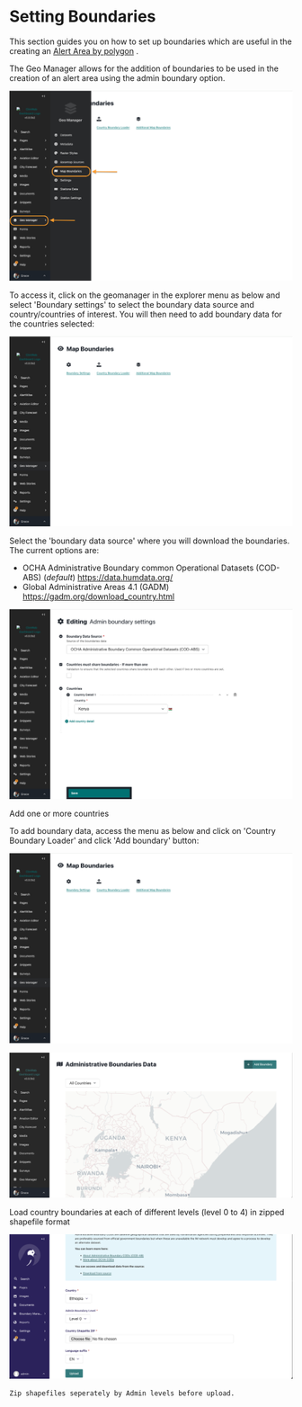 # Setting Boundaries

This section guides you on how to set up boundaries which are useful in the creating an [Alert Area by polygon](Creating-Alerts.md#alert-area) .


The Geo Manager allows for the addition of boundaries to be used in the creation of an alert area using the admin boundary option.

![Boundary Settings](../../_static/images/cap/geomanager_boundary.png "Boundary Settings")

To access it, click on the geomanager in the explorer menu as below and select 'Boundary settings' to select the boundary data source and country/countries of interest. You will then need to add boundary data for the countries selected:

![Boundary Settings](../../_static/images/cap/geomanager_boundary_settings.png "Boundary Settings")


Select the 'boundary data source' where you will download the boundaries. The current options are:

- OCHA Administrative Boundary common Operational Datasets (COD-ABS) (*default*) https://data.humdata.org/
- Global Administrative Areas 4.1 (GADM) https://gadm.org/download_country.html

![Boundary Settings](../../_static/images/cap/geomanager_country_select.png "Boundary Settings")


Add one or more countries

To add boundary data, access the menu as below and click on 'Country Boundary Loader' and click 'Add boundary' button:

![Boundary Settings](../../_static/images/cap/geomanager_boundary_settings.png "Boundary Settings")

![Boundary Settings](../../_static/images/cap/add_admin_boundary.png "Boundary Settings")

Load country boundaries at each of different levels (level 0 to 4) in zipped shapefile format

![Boundary Loader](../../_static/images/cap/upload_boundary_file.png "Boundary Loader")

```{note}
Zip shapefiles seperately by Admin levels before upload. 
```

